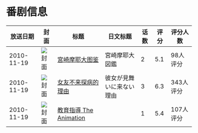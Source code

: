 # 番剧信息

|放送日期|封面|标题|日文标题|话数|评分|评分人数|
|---|---|---|---|---|---|---|
|2010-11-19|![封面](https://bangumi.tv/img/no_icon_subject.png)|[宮崎摩耶大图鉴](https://bangumi.tv/subject/47573)|宮崎摩耶大図鑑|2|5.1|98人评分|
|2010-11-19|![封面](https://bangumi.tv/img/no_icon_subject.png)|[女友不来探病的理由](https://bangumi.tv/subject/70429)|彼女が見舞いに来ない理由|3|6.3|343人评分|
|2010-11-19|![封面](https://bangumi.tv/img/no_icon_subject.png)|[教育指導 The Animation](https://bangumi.tv/subject/77374)||1|5.4|107人评分|
